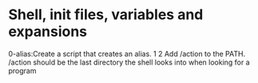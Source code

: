 # Shell, init files, variables and expansions
0-alias:Create a script that creates an alias.
1
2 Add /action to the PATH. /action should be the last directory the shell looks into when looking for a program
